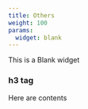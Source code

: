 ```yaml
---
title: Others
weight: 100
params: 
  widget: blank
---
```

This is a Blank widget

### h3 tag

Here are contents
